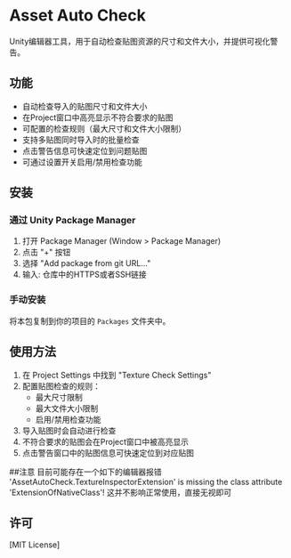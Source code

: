 # Asset Auto Check

Unity编辑器工具，用于自动检查贴图资源的尺寸和文件大小，并提供可视化警告。

## 功能

- 自动检查导入的贴图尺寸和文件大小
- 在Project窗口中高亮显示不符合要求的贴图
- 可配置的检查规则（最大尺寸和文件大小限制）
- 支持多贴图同时导入时的批量检查
- 点击警告信息可快速定位到问题贴图
- 可通过设置开关启用/禁用检查功能

## 安装

### 通过 Unity Package Manager

1. 打开 Package Manager (Window > Package Manager)
2. 点击 "+" 按钮
3. 选择 "Add package from git URL..."
4. 输入: 仓库中的HTTPS或者SSH链接

### 手动安装

将本包复制到你的项目的 `Packages` 文件夹中。

## 使用方法

1. 在 Project Settings 中找到 "Texture Check Settings"
2. 配置贴图检查的规则：
   - 最大尺寸限制
   - 最大文件大小限制
   - 启用/禁用检查功能
3. 导入贴图时会自动进行检查
4. 不符合要求的贴图会在Project窗口中被高亮显示
5. 点击警告窗口中的贴图信息可快速定位到对应贴图

##注意
目前可能存在一个如下的编辑器报错
'AssetAutoCheck.TextureInspectorExtension' is missing the class attribute 'ExtensionOfNativeClass'!
这并不影响正常使用，直接无视即可

## 许可

[MIT License] 